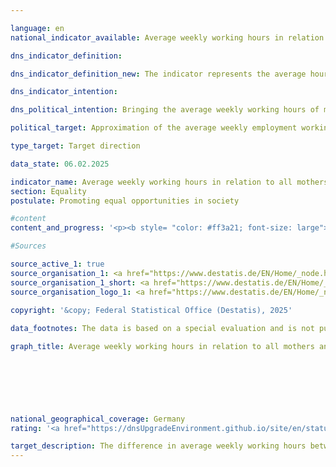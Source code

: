 ```yaml
---

language: en        
national_indicator_available: Average weekly working hours in relation to all mothers and fathers        

dns_indicator_definition:         

dns_indicator_definition_new: The indicator represents the average hours normally worked per week by mothers and fathers (in hours) in relation to all mothers and fathers with children under the age of 18&nbsp;in the household. The total number of hours normally worked by mothers or fathers per week is divided by the number of mothers or fathers.        

dns_indicator_intention:         

dns_political_intention: Bringing the average weekly working hours of mothers and fathers closer together should strengthen the economic independence of mothers, especially in the event of separation and in old age. A harmonisation of working hours can support the sharing of responsibilities between partners and vice versa.        

political_target: Approximation of the average weekly employment working hours of all mothers and fathers        

type_target: Target direction        

data_state: 06.02.2025        

indicator_name: Average weekly working hours in relation to all mothers and fathers        
section: Equality        
postulate: Promoting equal opportunities in society        

#content         
content_and_progress: '<p><b style= "color: #ff3a21; font-size: large">5.1.e Average weekly working hours in relation to all mothers and fathers</b><br><br><b>Content and Methodology</b><br><br>The indicator compares the employment behaviour of mothers and fathers. The working hours recorded refer not only to those who are employed but to all mothers and fathers. This approach takes into account both the differing working hours of working mothers and fathers and the varying employment rates.<br><br>The indicator includes mothers and fathers aged 15&nbsp;to under 65&nbsp;who live in the same household with at least one child under 18. Children include not only biological children but also stepchildren, foster children, and adopted children. Children who still live in their parents’ household but are themselves caring for children, as well as children living in a partnership, are not counted as part of the family of origin but are recorded in the statistics as separate families or living arrangements.<br><br>The definition of working time follows the International Labour Organization (ILO) concept, which includes paid employment as well as self-employed or assisting activities. Unpaid work such as household chores in one’s own or others’ homes, gardening, caring for children and adults, and voluntary work are not included.<br><br>The data refer to the usual working hours. Occasional or one-off deviations from contractually agreed or generally usual working hours, such as due to holidays or illness, are not considered. This avoids distortions that may arise, for example, due to seasonal fluctuations. However, reductions in working hours due to maternity or parental leave are included in the survey. For instance, if a parent generally works full-time but is on parental leave at the time of the survey, the reduced hours are included in the indicator.<br><br>The indicator is based on the ILO definition of employment. In other contexts, the German Federal Statistical Office’s concept of realised employment is used, which can lead to different figures for the average weekly working hours of parents. Under this concept, persons on maternity or parental leave are counted as non-employed.<br><br>The data come from the Microcensus, an annual sample survey covering 1% of the population in Germany. Due to a comprehensive redesign of the Microcensus in 2020, data collected from this year onwards are only partly comparable with data from previous years.<br><br><b>Development</b><br><br>Since 2005, the average working hours of fathers have consistently been above 35&nbsp;hours per week, reaching a peak of 38.8&nbsp;hours in 2012. The notably lower figure of 36.5&nbsp;hours in 2020&nbsp;may partly be due to the aforementioned changes in data sources, but it could also have been influenced by the impacts of the <abbr title="Coronavirus SARS-CoV-2" tabindex="0">COVID-19</abbr>&nbsp;pandemic, including reduced employment and the closure of schools and childcare facilities. In 2023, the average weekly working time for fathers was 36.8&nbsp;hours.<br><br>The average weekly working hours of mothers increased steadily between 2006&nbsp;and 2023, except for the year 2020. In 2023, it stood at 19.2&nbsp;hours, which is slightly more than half the average working hours of fathers.<br><br>The reduction in the difference between the working hours of mothers and fathers&nbsp;–&nbsp;from 21.2&nbsp;hours in 2006&nbsp;to 17.6&nbsp;hours in 2023&nbsp;–&nbsp;mainly due to increased working hours of mothers, shows that mothers’ participation in employment has changed. This change may be attributed to increasing flexibility and family-friendliness in the labour market, improved conditions for balancing family and work, and other societal developments. While fathers’ working hours have remained largely constant, mothers show greater integration into the labour market.<br><br>The indicator only reflects quantitative differences in employment hours. It does not provide information on the underlying causes or motivations for why the working hours of mothers and fathers do not converge more significantly, such as lack of childcare options, the desire to spend more time with children, differences in pay between parents, or sole caregiving responsibilities, which are predominantly carried out by mothers.<br><br>The politically set goal is to reduce the gap in the average weekly working hours between mothers and fathers. Currently, this convergence is primarily achieved through an increase in mothers’ working hours, while fathers’ working hours have only slightly decreased.</p>'                

#Sources        

source_active_1: true
source_organisation_1: <a href="https://www.destatis.de/EN/Home/_node.html" target="_blank">Federal Statistical Office</a>
source_organisation_1_short: <a href="https://www.destatis.de/EN/Home/_node.html" target="_blank">Federal Statistical Office</a>
source_organisation_logo_1: <a href="https://www.destatis.de/EN/Home/_node.html" target="_blank"><img src="https://dnsTestEnvironment.github.io/dns-indicators/public/OrgImgEn/destatis.png" alt="Federal Statistical Office" title=" Click here to visit the homepage of the organizationFederal Statistical Office" style="height:60px; width:148px; border:transparent"/></a>
        
copyright: '&copy; Federal Statistical Office (Destatis), 2025'        

data_footnotes: The data is based on a special evaluation and is not publicly accessible.<br>• Due to a comprehensive reorganisation of the microcensus, a comparison of the data from the 2020&nbsp;survey year with previous years is only possible to a limited extent (time series break).        

graph_title: Average weekly working hours in relation to all mothers and fathers        

        

        

                

national_geographical_coverage: Germany        
rating: '<a href="https://dnsUpgradeEnvironment.github.io/site/en/status"><img src="https://sdg-indikatoren.de/public/Wettersymbole/Sonne.png" title="In 2023 both the average value and the previous annual change pointed in the right direction." alt="Weathersymbol: Sun"/></a>'        

target_description: The difference in average weekly working hours between mothers and fathers is to be reduced.<br><br><br>Based on the target formulation, which does not further define whether the politically defined target is to be achieved by an increase in mothers' working hours or a reduction in fathers' working hours, the desired reduction in the difference has taken place on average over the last six years, as well as in the last year (2023). Indicator 5.1.e is rated "Sun" for the year 2023.        
---
```


